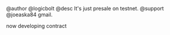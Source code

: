 @author @logicbolt
@desc It's just presale on testnet.
@support  @joeaska84 gmail.


now developing contract